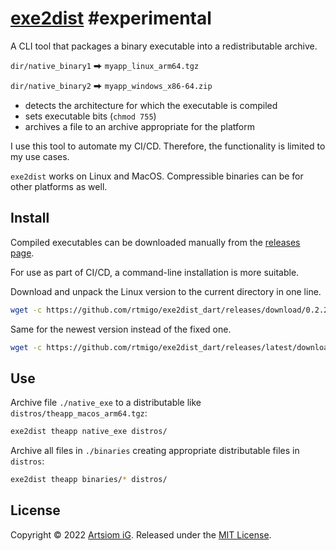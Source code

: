 # [exe2dist](https://github.com/rtmigo/exe2dist_dart) #experimental

A CLI tool that packages a binary executable into a redistributable archive. 

`dir/native_binary1` ⮕ `myapp_linux_arm64.tgz`

`dir/native_binary2` ⮕ `myapp_windows_x86-64.zip`

* detects the architecture for which the executable is compiled
* sets executable bits (`chmod 755`)
* archives a file to an archive appropriate for the platform

I use this tool to automate my CI/CD. Therefore, the functionality is limited to
my use cases.

`exe2dist` works on Linux and MacOS. Compressible binaries can be for other
platforms as well.

## Install

Compiled executables can be downloaded manually from the [releases page](https://github.com/rtmigo/exe2dist_dart/releases).

For use as part of CI/CD, a command-line installation is more suitable.

Download and unpack the Linux version to the current directory in one line.

```bash
wget -c https://github.com/rtmigo/exe2dist_dart/releases/download/0.2.2/exe2dist_linux_amd64.tgz -O - | tar -xz
```

Same for the newest version instead of the fixed one.

```bash
wget -c https://github.com/rtmigo/exe2dist_dart/releases/latest/download/exe2dist_linux_amd64.tgz -O - | tar -xz
```

## Use

Archive file `./native_exe` to a distributable 
like `distros/theapp_macos_arm64.tgz`:

```bash
exe2dist theapp native_exe distros/
```

Archive all files in `./binaries` creating appropriate distributable files in 
`distros`:

```bash
exe2dist theapp binaries/* distros/
```

## License

Copyright © 2022 [Artsiom iG](https://github.com/rtmigo).
Released under the [MIT License](LICENSE).

